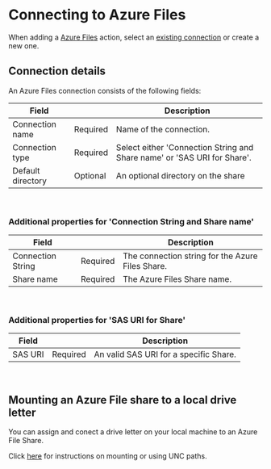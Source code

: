 # Connecting to Azure Files

When adding a [Azure Files](https://azure.microsoft.com/en-us/products/storage/files) action, select an [existing connection](../../workspaces/workspace-objects.md) or create a new one.

## Connection details

An Azure Files connection consists of the following fields:

| Field             |          | Description                                                              |
| ----------------- | -------- | ------------------------------------------------------------------------ |
| Connection name   | Required | Name of the connection.                                                  |
| Connection type   | Required | Select either 'Connection String and Share name' or 'SAS URI for Share'. |
| Default directory | Optional | An optional directory on the share                                       |

<br/>

### Additional properties for 'Connection String and Share name'

| Field             |          | Description                                      |
| ----------------- | -------- | ------------------------------------------------ |
| Connection String | Required | The connection string for the Azure Files Share. |
| Share name        | Required | The Azure Files Share name.                      |

<br/>

### Additional properties for 'SAS URI for Share'

| Field   |          | Description                            |
| ------- | -------- | -------------------------------------- |
| SAS URI | Required | An valid SAS URI for a specific Share. |

<br/>

## Mounting an Azure File share to a local drive letter

You can assign and conect a drive letter on your local machine to an Azure File Share.

Click [here](https://learn.microsoft.com/en-us/azure/storage/files/storage-how-to-use-files-windows) for instructions on mounting or using UNC paths.
